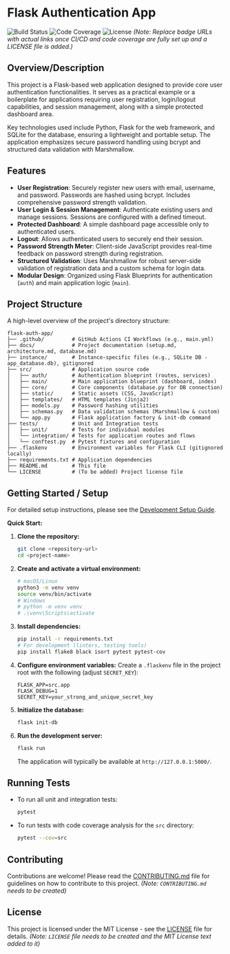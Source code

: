 # Flask Authentication App

![Build Status](https://img.shields.io/github/actions/workflow/status/your-username/your-repo-name/.github/workflows/main.yml?branch=main)
![Code Coverage](https://img.shields.io/codecov/c/github/your-username/your-repo-name)
![License](https://img.shields.io/github/license/your-username/your-repo-name)
_(Note: Replace badge URLs with actual links once CI/CD and code coverage are fully set up and a LICENSE file is added.)_

## Overview/Description

This project is a Flask-based web application designed to provide core user authentication functionalities. It serves as a practical example or a boilerplate for applications requiring user registration, login/logout capabilities, and session management, along with a simple protected dashboard area. 

Key technologies used include Python, Flask for the web framework, and SQLite for the database, ensuring a lightweight and portable setup. The application emphasizes secure password handling using bcrypt and structured data validation with Marshmallow.

## Features

*   **User Registration**: Securely register new users with email, username, and password. Passwords are hashed using bcrypt. Includes comprehensive password strength validation.
*   **User Login & Session Management**: Authenticate existing users and manage sessions. Sessions are configured with a defined timeout.
*   **Protected Dashboard**: A simple dashboard page accessible only to authenticated users.
*   **Logout**: Allows authenticated users to securely end their session.
*   **Password Strength Meter**: Client-side JavaScript provides real-time feedback on password strength during registration.
*   **Structured Validation**: Uses Marshmallow for robust server-side validation of registration data and a custom schema for login data.
*   **Modular Design**: Organized using Flask Blueprints for authentication (`auth`) and main application logic (`main`).

## Project Structure

A high-level overview of the project's directory structure:

```
flask-auth-app/
├── .github/         # GitHub Actions CI Workflows (e.g., main.yml)
├── docs/            # Project documentation (setup.md, architecture.md, database.md)
├── instance/        # Instance-specific files (e.g., SQLite DB - app_database.db), gitignored
├── src/             # Application source code
│   ├── auth/        # Authentication blueprint (routes, services)
│   ├── main/        # Main application blueprint (dashboard, index)
│   ├── core/        # Core components (database.py for DB connection)
│   ├── static/      # Static assets (CSS, JavaScript)
│   ├── templates/   # HTML templates (Jinja2)
│   ├── models.py    # Password hashing utilities 
│   ├── schemas.py   # Data validation schemas (Marshmallow & custom)
│   └── app.py       # Flask application factory & init-db command
├── tests/           # Unit and Integration tests
│   ├── unit/        # Tests for individual modules
│   └── integration/ # Tests for application routes and flows
│   └── conftest.py  # Pytest fixtures and configuration
├── .flaskenv        # Environment variables for Flask CLI (gitignored locally)
├── requirements.txt # Application dependencies
├── README.md        # This file
└── LICENSE          # (To be added) Project license file
```

## Getting Started / Setup

For detailed setup instructions, please see the [Development Setup Guide](docs/setup.md).

**Quick Start:**

1.  **Clone the repository:**
    ```bash
    git clone <repository-url>
    cd <project-name>
    ```
2.  **Create and activate a virtual environment:**
    ```bash
    # macOS/Linux
    python3 -m venv venv
    source venv/bin/activate
    # Windows
    # python -m venv venv
    # .\venv\Scripts\activate
    ```
3.  **Install dependencies:**
    ```bash
    pip install -r requirements.txt
    # For development (linters, testing tools)
    pip install flake8 black isort pytest pytest-cov 
    ```
4.  **Configure environment variables:**
    Create a `.flaskenv` file in the project root with the following (adjust `SECRET_KEY`):
    ```env
    FLASK_APP=src.app
    FLASK_DEBUG=1
    SECRET_KEY=your_strong_and_unique_secret_key
    ```
5.  **Initialize the database:**
    ```bash
    flask init-db
    ```
6.  **Run the development server:**
    ```bash
    flask run
    ```
    The application will typically be available at `http://127.0.0.1:5000/`.

## Running Tests

*   To run all unit and integration tests:
    ```bash
    pytest
    ```
*   To run tests with code coverage analysis for the `src` directory:
    ```bash
    pytest --cov=src
    ```

## Contributing

Contributions are welcome! Please read the [CONTRIBUTING.md](CONTRIBUTING.md) file for guidelines on how to contribute to this project.
_(Note: `CONTRIBUTING.md` needs to be created)_

## License

This project is licensed under the MIT License - see the [LICENSE](LICENSE) file for details.
_(Note: `LICENSE` file needs to be created and the MIT License text added to it)_
```
